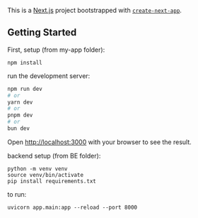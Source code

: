 This is a [Next.js](https://nextjs.org) project bootstrapped with [`create-next-app`](https://nextjs.org/docs/app/api-reference/cli/create-next-app).

## Getting Started

First, setup (from my-app folder):
```
npm install
```
run the development server:
```bash
npm run dev
# or
yarn dev
# or
pnpm dev
# or
bun dev
```

Open [http://localhost:3000](http://localhost:3000) with your browser to see the result.

backend setup (from BE folder):
```
python -m venv venv
source venv/bin/activate
pip install requirements.txt
```

to run:
```
uvicorn app.main:app --reload --port 8000
```
